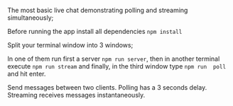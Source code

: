 The most basic live chat demonstrating polling and streaming simultaneously;

Before running the app install all dependencies `npm install`

Split your terminal window into 3 windows;

In one of them run first a server `npm run server`, then in another terminal 
execute `npm run stream` and finally, in the third window type `npm run 
poll` and hit enter.

Send messages between two clients. Polling has a 3 seconds delay. Streaming 
receives messages instantaneously.